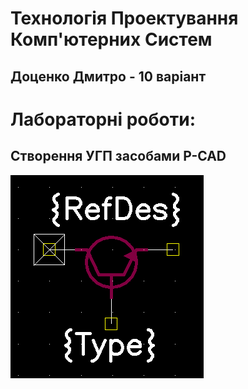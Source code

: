 # Технологія Проектування Комп'ютерних Систем
## Доценко Дмитро - 10 варіант 
 
# Лабораторні роботи: 
## Створення УГП засобами P-CAD

![Sample player](pictures/lab1_NPN.png)
